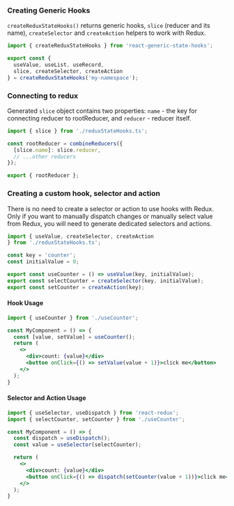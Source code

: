 ### Creating Generic Hooks
`createReduxStateHooks()` returns generic hooks, `slice` (reducer and its name), 
`createSelector` and `createAction` helpers to work with Redux.

```typescript title="reduxStateHooks.ts"
import { createReduxStateHooks } from 'react-generic-state-hooks';

export const {
  useValue, useList, useRecord, 
  slice, createSelector, createAction  
} = createReduxStateHooks('my-namespace');
```

### Connecting to redux
Generated `slice` object contains two properties: `name` - the key for connecting reducer to rootReducer, 
and `reducer` - reducer itself.
```typescript title="rootReducer.ts"
import { slice } from './reduxStateHooks.ts';

const rootReducer = combineReducers({
  [slice.name]: slice.reducer,
  // ...other reducers
});

export { rootReducer };
```

### Creating a custom hook, selector and action
There is no need to create a selector or action to use hooks with Redux.<br/>
Only if you want to manually dispatch changes or manually select value from Redux,
you will need to generate dedicated selectors and actions.

```typescript title="useCounter.ts"
import { useValue, createSelector, createAction
} from './reduxStateHooks.ts';

const key = 'counter';
const initialValue = 0;

export const useCounter = () => useValue(key, initialValue);
export const selectCounter = createSelector(key, initialValue);
export const setCounter = createAction(key);
```
#### Hook Usage

```jsx title="MyComponent.tsx"
import { useCounter } from './useCounter';

const MyComponent = () => {
  const [value, setValue] = useCounter();
  return (
    <>
      <div>count: {value}</div>
      <button onClick={() => setValue(value + 1)}>click me</button>
    </>
  );
}
```

#### Selector and Action Usage

```jsx title="MyComponent.tsx"
import { useSelector, useDispatch } from 'react-redux';
import { selectCounter, setCounter } from './useCounter';

const MyComponent = () => {
  const dispatch = useDispatch();  
  const value = useSelector(selectCounter);

  return (
    <>
      <div>count: {value}</div>
      <button onClick={() => dispatch(setCounter(value + 1))}>click me</button>
    </>
  );
}
```
